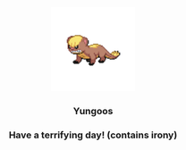 <p align="center">
    <img src="https://raw.githubusercontent.com/PokeAPI/sprites/master/sprites/pokemon/734.png" width="150" height="150">
</p>
<h3 align="center"> <b>Yungoos</b></h3>
<h3 align="center">Have a terrifying day! (contains irony)</h3>
